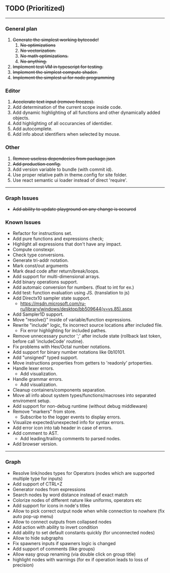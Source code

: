 ## TODO (Prioritized)
***

### General plan

1. ~~Generate the simplest working bytecode!~~
    1. ~~No optimizations~~
    2. ~~No vectorization.~~
    3. ~~No math optimizations.~~
    4. ~~No anything.~~
2. ~~Implement test VM in typescript for testing.~~
3. ~~Implement the simplest compute shader.~~
4. ~~Implement the simplest ui for node programming~~

### Editor
1. ~~Accelerate text input (remove freezes).~~
2. Add determination of the current scope inside code.
3. Add dynamic highlighting of all functions and other dynamically added objects.
4. Add highlighting of all occurancies of identidier.
5. Add autocomplete.
6. Add info about identifiers when selected by mouse.

### Other
1. ~~Remove useless dependecies from package.json~~
2. ~~Add production config.~~
3. Add version variable to bundle (with commit id).
4. Use proper relative path in theme.config for site folder.
5. Use react semantic ui loader instead of direct 'require'. 

***

### Graph Issues ##
 + ~~Add ability to update playground on any change is occured~~

### Known Issues

+ Refactor for instructions set.
+ Add pure functions and expressions check;
+ Highlight all expressions that don't have any impact.
+ Compute constexpr. 
+ Check type conversions. 
+ Generate tri-addr notation.
+ Mark const/out arguments 
+ Mark dead code after return/break/loops. 
+ Add support for multi-dimensional arrays. 
+ Add binary operations support.
+ Add automaic conversion for numbers. (float to int for ex.)
+ Add test: function evaluation using JS. (translation to js)
+ Add Directx10 sampler state support.
    - https://msdn.microsoft.com/ru-ru/library/windows/desktop/bb509644(v=vs.85).aspx
+ Add Sampler1D support.
+ Move "resolve()" inside of variable/function expressions.
+ Rewrite "include" logic, fix incorrect source locations after included file.
    - Fix error highlighting for included pathes.
+ Remove unnecessary punctor ';' after include state (rollback last token, before call 'includeCode' routine).
+ Fix problems with Hex/Octal number notations.
+ Add support for binary number notations like 0b10101.
+ Add "unsigned" typed support. 
+ Move instructions properties from getters to 'readonly' prtoperties.
+ Handle lexer errors.
    - Add visualization.
+ Handle grammar errors.
    - Add visualization.
+ Cleanup containers/components separation.
+ Move all info about system types/functions/macroses into separated enviroment setup.
+ Add support for non-debug runtime (without debug middleware)
+ Remove "markers" from store.
    - Subscribe to the logger events to display errors.
+ Visualize expected/unexpected info for syntax errors.
+ Add error icon into tab header in case of errors.
+ Add comment to AST.
    - Add leading/trailing comments to parsed nodes.
+ Add browser version.

***

### Graph
+ Resolve link/nodes types for Operators (nodes which are supported multiple type for inputs)
+ Add support of CTRL+Z
+ Generator nodes from expressions
+ Search nodes by word distance instead of exact match
+ Colorize nodes of different nature like uniforms, operators etc
+ Add support for icons in node's titles
+ Allow to pick correct output node when while connection to nowhere (fix auto pop-up menu)
+ Allow to connect outputs from collapsed nodes
+ Add action with ability to invert condition
+ Add ability to set default constants quickly (for unconnected nodes)
+ Allow to hide subgraphs
+ Fix spawners inputs if spawners logic is changed
+ Add support of comments (like groups)
+ Allow easy group renaming (via double click on group title)
+ highlight nodes with warnings (for ex if operation leads to loss of precision)
